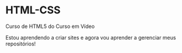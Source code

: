 # HTML-CSS
 Curso de HTML5 do Curso em Vídeo

Estou aprendendo a criar sites e agora vou aprender a gerenciar meus repositórios!


